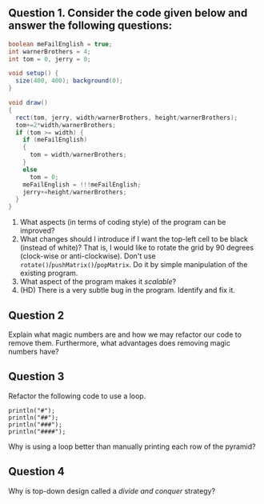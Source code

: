 ## Question 1. Consider the code given below and answer the following questions:

```java
boolean meFailEnglish = true;
int warnerBrothers = 4;
int tom = 0, jerry = 0;

void setup() {
  size(400, 400); background(0);
}

void draw() 
{
  rect(tom, jerry, width/warnerBrothers, height/warnerBrothers);
  tom+=2*width/warnerBrothers;
  if (tom >= width) {
    if (meFailEnglish)
    {
      tom = width/warnerBrothers;
    } 
    else
      tom = 0;
    meFailEnglish = !!!meFailEnglish;
    jerry+=height/warnerBrothers;
  }
}
```

1. What aspects (in terms of coding style) of the program can be improved?
2. What changes should I introduce if I want the top-left cell to be black (instead of white)? That is, I would like to rotate the grid by 90 degrees (clock-wise or anti-clockwise). Don't use `rotate()`/`pushMatrix()`/`popMatrix`. Do it by simple manipulation of the existing program.
3. What aspect of the program makes it *scalable*?
4. (HD) There is a very subtle bug in the program. Identify and fix it.

## Question 2

Explain what magic numbers are and how we may refactor our code to remove them.
Furthermore, what advantages does removing magic numbers have?

## Question 3

Refactor the following code to use a loop.

```processing
println("#");
println("##");
println("###");
println("####");
```

Why is using a loop better than manually printing each row of the pyramid?

## Question 4

Why is top-down design called a *divide and conquer* strategy?

